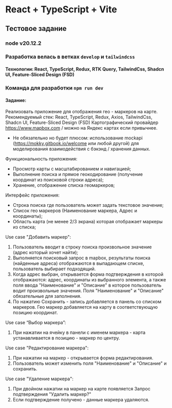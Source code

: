 # React + TypeScript + Vite

## Тестовое задание

### node v20.12.2

### Разработка велась в ветках `develop` и `tailwindcss`

#### Технологии: React, TypeScript, Redux, RTK Query, TailwindCss, Shadcn UI, Feature-Sliced Design (FSD)

### Команда для разработки `npm run dev`

#### Задание:

Реализовать приложение для отображения гео - маркеров на карте.
Рекомендуемый стек: React, TypeScript, Redux, Axios, TailwindCss, Shadcn UI, Feature-Sliced Design (FSD)
Картографический провайдер https://www.mapbox.com / можно на Яндекс картах если привычнее.

- Не обязательно но будет плюсом: использование mockapi (https://mokky.gitbook.io/welcome или любой другой) для моделирования взаимодействия с бэкэнд / хранения данных.

Функциональность приложения:

- Просмотр карты c масштабированием и навигацией;
- Выполнение поиска и прямое геокодирование (получение координат из поисковой строки адреса);
- Хранение, отображение списка геомаркеров;

Интерфейс приложения:

- Строка поиска где пользователь может задать текстовое значение;
- Список гео маркеров (Наименование маркера, Адрес и координаты);
- Область карта (не менее 2/3 экрана) которая отображает маркеры из списка;

Use case "Добавить маркер":

1. Пользователь вводит в строку поиска произвольное значение (адрес который хочет найти);
2. Выполняется поисковый запрос в mapbox, результаты поиска (найденные адреса) отображаются в выпадающем списке, пользователь выбирает подходящий.
3. Когда адрес выбран, открывается форма подтверждения в которой отображаются: адрес, координаты из выбранного элемента, а также поля ввода "Наименование" и "Описание" в которое пользователь водит произвольные значения. Поля "Наименование" и "Описание" обязательные для заполнения.
4. По нажатию Сохранить - запись добавляется в панель со списком маркеров. Гео маркер добавляется на карту в соответствующую позицию координат.

Use case “Выбор маркера”:

1. При нажатии на ячейку в панели с именем маркера - карта устанавливается в позицию - маркер по центру.

Use case "Редактирование маркера":

1. При нажатии на маркер - открывается форма редактирования.
2. Пользователь может изменить поля "Наименование" и "Описание" и сохранить.

Use case "Удаление маркера":

1. При двойном нажатии на маркер на карте появляется Запрос подтверждения "Удалить маркер?"
2. Если подтверждение получено - данные маркера удаляются.
